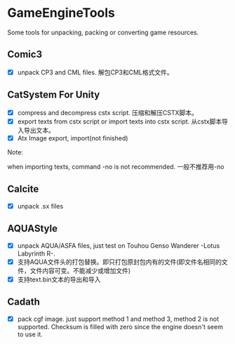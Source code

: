 # GameEngineTools
Some tools for unpacking, packing or converting game resources.

## Comic3
- [x] unpack CP3 and CML files. 解包CP3和CML格式文件。

## CatSystem For Unity

- [x] compress and decompress cstx script. 压缩和解压CSTX脚本。
- [x] export texts from cstx script or import texts into cstx script. 从cstx脚本导入导出文本。
- [x] Atx Image export, import(not finished)

Note:

when importing texts, command -no is not recommended. 一般不推荐用-no

## Calcite
- [x] unpack .sx files

## AQUAStyle
- [x] unpack AQUA/ASFA files, just test on Touhou Genso Wanderer -Lotus Labyrinth R-.
- [x] 支持AQUA文件头的打包替换。即只打包原封包内有的文件(即文件名相同的文件，文件内容可变。不能减少或增加文件)
- [x] 支持text.bin文本的导出和导入

## Cadath
- [x] pack cgf image. just support method 1 and method 3, method 2 is not supported. Checksum is filled with zero since the engine doesn't seem to use it.
